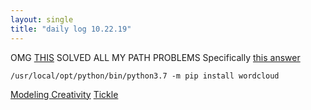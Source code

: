 ```yaml
---
layout: single
title: "daily log 10.22.19"
---
```



OMG [THIS](https://stackoverflow.com/questions/41792471/installing-wordcloud-using-jupyter-notebook) SOLVED ALL MY PATH PROBLEMS
Specifically [this answer](https://stackoverflow.com/a/53696150)

```command
/usr/local/opt/python/bin/python3.7 -m pip install wordcloud
```


[Modeling Creativity](https://www.clips.uantwerpen.be/sites/default/files/modeling-creativity.pdf)
[Tickle](https://processing.org/examples/tickle.html)